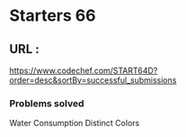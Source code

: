 # Starters 66
## URL : 
https://www.codechef.com/START64D?order=desc&sortBy=successful_submissions

### Problems solved
Water Consumption
Distinct Colors